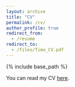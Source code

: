 ```yaml
---
layout: archive
title: "CV"
permalink: /cv/
author_profile: true
redirect_from:
  - /resume
redirect_to:
  - /files/Timo_CV.pdf
---
```


{% include base_path %}

You can read my CV <a href="https://timostoff.github.io/files/Timo_CV.pdf" target="_blank"><u>here</u></a>.
